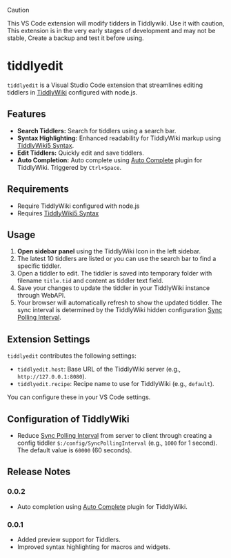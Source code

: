 
> [!CAUTION]
> This VS Code extension will modify tidders in Tiddlywiki. Use it with caution,
> This extension is in the very early stages of development and may not be stable,
> Create a backup and test it before using.

# tiddlyedit

`tiddlyedit` is a Visual Studio Code extension that streamlines editing tiddlers in [TiddlyWiki](https://tiddlywiki.com/) configured with node.js. 


## Features

- **Search Tiddlers:** Search for tiddlers using a search bar. 
- **Syntax Highlighting:** Enhanced readability for TiddlyWiki markup using [TiddlyWiki5 Syntax](https://github.com/joshuafontany/VSCode-TW5-Syntax).
- **Edit Tiddlers:** Quickly edit and save tiddlers.
- **Auto Completion:** Auto complete using [Auto Complete](https://github.com/EvidentlyCube/TW5-AutoComplete) plugin for TiddlyWiki. Triggered by `Ctrl+Space`.

## Requirements

* Require TiddlyWiki configured with node.js
* Requires [TiddlyWiki5 Syntax](https://github.com/joshuafontany/VSCode-TW5-Syntax)

## Usage

1. **Open sidebar panel** using the TiddlyWiki Icon in the left sidebar.
2. The latest 10 tiddlers are listed or you can use the search bar to find a specific tiddler.
3. Open a tiddler to edit. The tiddler is saved into temporary folder with filename `title.tid` and content as tiddler text field.
4. Save your changes to update the tiddler in your TiddlyWiki instance through WebAPI.
5. Your browser will automatically refresh to show the updated tiddler. The sync interval is determined by the TiddlyWiki hidden configuration [Sync Polling Interval](https://tiddlywiki.com/#Hidden%20Setting%3A%20Sync%20Polling%20Interval).

## Extension Settings

`tiddlyedit` contributes the following settings:

- `tiddlyedit.host`: Base URL of the TiddlyWiki server (e.g., `http://127.0.0.1:8080`).
- `tiddlyedit.recipe`: Recipe name to use for TiddlyWiki (e.g., `default`).

You can configure these in your VS Code settings.

## Configuration of TiddlyWiki

* Reduce [Sync Polling Interval](https://tiddlywiki.com/#Hidden%20Setting%3A%20Sync%20Polling%20Interval) from server to client through creating a config tiddler `$:/config/SyncPollingInterval` (e.g., `1000` for 1 second). The default value is `60000` (60 seconds).

## Release Notes


### 0.0.2

- Auto completion using [Auto Complete](https://github.com/EvidentlyCube/TW5-AutoComplete) plugin for TiddlyWiki.

### 0.0.1

- Added preview support for Tiddlers.
- Improved syntax highlighting for macros and widgets.
